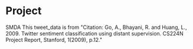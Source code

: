 # Project
SMDA
This tweet_data is from 
"Citation: Go, A., Bhayani, R. and Huang, L., 2009. Twitter sentiment classification using distant supervision. CS224N Project Report, Stanford, 1(2009), p.12."
